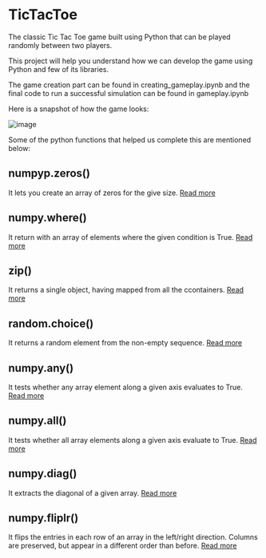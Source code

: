 # TicTacToe
The classic Tic Tac Toe game built using Python that can be played randomly between two players.

This project will help you understand how we can develop the game using Python and few of its libraries. 

The game creation part can be found in creating_gameplay.ipynb and the final code to run a successful simulation can be found in gameplay.ipynb

Here is a snapshot of how the game looks:

![image](https://user-images.githubusercontent.com/83921882/117605563-a5730280-b175-11eb-8a42-08a61f453e50.png)


Some of the python functions that helped us complete this are mentioned below:

## numpyp.zeros()
It lets you create an array of zeros for the give size. [Read more](https://numpy.org/doc/stable/reference/generated/numpy.zeros.html)

## numpy.where()
It return with an array of elements where the given condition is True. [Read more](https://numpy.org/doc/stable/reference/generated/numpy.where.html)

## zip()
It returns a single object, having mapped from all the ccontainers. [Read more](https://www.geeksforgeeks.org/zip-in-python/)

## random.choice()
It returns a random element from the non-empty sequence. [Read more](https://docs.python.org/3/library/random.html)

## numpy.any()
It tests whether any array element along a given axis evaluates to True. [Read more](https://numpy.org/doc/stable/reference/generated/numpy.any.html)

## numpy.all()
It tests whether all array elements along a given axis evaluate to True. [Read more](https://numpy.org/doc/stable/reference/generated/numpy.all.html)

## numpy.diag()
It extracts the diagonal of a given array. [Read more](https://numpy.org/doc/stable/reference/generated/numpy.diag.html)

## numpy.fliplr()
It flips the entries in each row of an array in the left/right direction. Columns are preserved, but appear in a different order than before. [Read more](https://numpy.org/doc/stable/reference/generated/numpy.fliplr.html)





